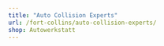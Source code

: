 ```yaml
---
title: "Auto Collision Experts"
url: /fort-collins/auto-collision-experts/
shop: Autowerkstatt
---
```

